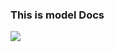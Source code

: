 ### This is model Docs

<img src ="https://tryot.s3.ap-northeast-2.amazonaws.com/item_img/11570505.jpg">
